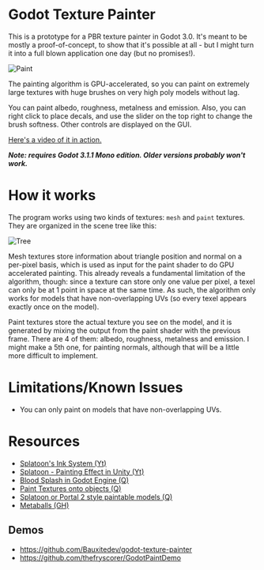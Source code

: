 # Godot Texture Painter

This is a prototype for a PBR texture painter in Godot 3.0. It's meant to be mostly a proof-of-concept, to show that it's possible at all - but I might turn it into a full blown application one day (but no promises!).

![Paint](images/demo.gif)

The painting algorithm is GPU-accelerated, so you can paint on extremely large textures with huge brushes on very high poly models without lag.

You can paint albedo, roughness, metalness and emission. Also, you can right click to place decals, and use the slider on the top right to change the brush softness. Other controls are displayed on the GUI.

[Here's a video of it in action.](https://www.youtube.com/watch?v=nbG_XAxmIlA)

**_Note: requires Godot 3.1.1 Mono edition. Older versions probably won't work._**

# How it works

The program works using two kinds of textures: `mesh` and `paint` textures. They are organized in the scene tree like this:

![Tree](images/tree.png)

Mesh textures store information about triangle position and normal on a per-pixel basis, which is used as input for the paint shader to do GPU accelerated painting. This already reveals a fundamental limitation of the algorithm, though: since a texture can store only one value per pixel, a texel can only be at 1 point in space at the same time. As such, the algorithm only works for models that have non-overlapping UVs (so every texel appears exactly once on the model).

Paint textures store the actual texture you see on the model, and it is generated by mixing the output from the paint shader with the previous frame. There are 4 of them: albedo, roughness, metalness and emission. I might make a 5th one, for painting normals, although that will be a little more difficult to implement.

# Limitations/Known Issues

- You can only paint on models that have non-overlapping UVs.

# Resources

- [Splatoon's Ink System (Yt)](https://www.youtube.com/watch?v=FR618z5xEiM)
- [Splatoon - Painting Effect in Unity (Yt)](https://www.youtube.com/watch?v=YUWfHX_ZNCw)
- [Blood Splash in Godot Engine (Q)](https://www.reddit.com/r/godot/comments/ahc1g8/how_to_make_blood_splash_in_godot_engine/)
- [Paint Textures onto objects (Q)](https://godotengine.org/qa/20660/paint-textures-onto-objects-calculate-percentage-covered)
- [Splatoon or Portal 2 style paintable models (Q)](https://www.reddit.com/r/godot/comments/63u197/how_to_make_splatoon_or_portal_2_style_paintable/)
- [Metaballs (GH)](https://github.com/jonathanhirz/godot-metaball)

## Demos

- https://github.com/Bauxitedev/godot-texture-painter
- https://github.com/thefryscorer/GodotPaintDemo
